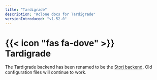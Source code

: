 ```yaml
---
title: "Tardigrade"
description: "Rclone docs for Tardigrade"
versionIntroduced: "v1.52.0"
---
```


# {{< icon "fas fa-dove" >}} Tardigrade

The Tardigrade backend has been renamed to be the [Storj backend](/storj/).
Old configuration files will continue to work.
